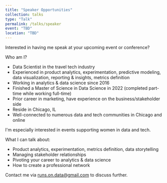 ```yaml
---
title: "Speaker Opportunities"
collection: talks
type: "Talk"
permalink: /talks/speaker
event: "TBD"
location: "TBD"
---
```


Interested in having me speak at your upcoming event or conference? 

Who am I?
- Data Scientist in the travel tech industry
- Experienced in product analytics, experimentation, predictive modeling, data visualization, reporting & insights, metrics definition 
- Working in analytics & data science since 2016
- Finished a Master of Science in Data Science in 2022 (completed part-time while working full-time)
- Prior career in marketing, have experience on the business/stakeholder side 
- Reside in Chicago, IL
- Well-connected to numerous data and tech communities in Chicago and online

I'm especially interested in events supporting women in data and tech. 

What I can talk about: 
- Product analytics, experimentation, metrics definition, data storytelling 
- Managing stakeholder relationships 
- Pivoting your career to analytics & data science
- How to create a professional network

Contact me via [runs.on.data@gmail.com](mailto:runs.on.data@gmail.com) to discuss further. 
